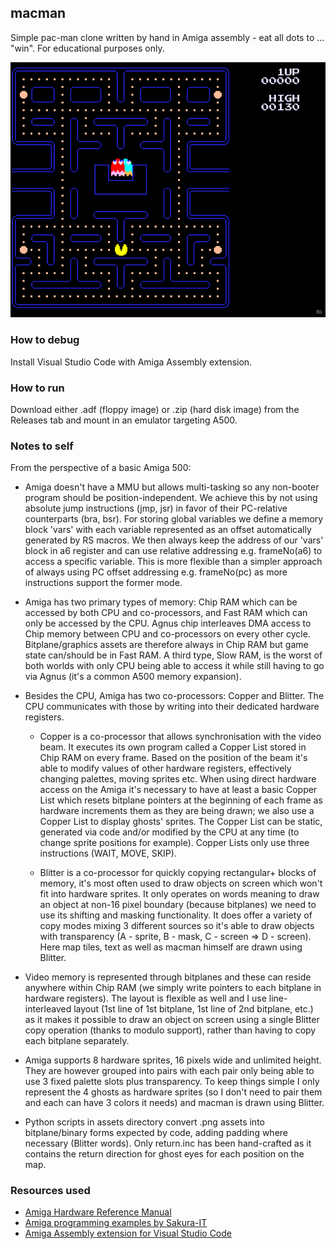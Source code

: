 ## macman

Simple pac-man clone written by hand in Amiga assembly - eat all dots to ... "win". For educational purposes only.

![preview](macman.gif)

### How to debug

Install Visual Studio Code with Amiga Assembly extension.

### How to run

Download either .adf (floppy image) or .zip (hard disk image) from the Releases tab and mount
in an emulator targeting A500.

### Notes to self

From the perspective of a basic Amiga 500:

* Amiga doesn't have a MMU but allows multi-tasking so any non-booter program should be position-independent. We achieve this by not using absolute jump instructions (jmp, jsr) in favor of their PC-relative counterparts (bra, bsr). For storing global variables we define a memory block 'vars' with each variable represented as an offset automatically generated by RS macros. We then always keep the address of our 'vars' block in a6 register and can use relative addressing e.g. frameNo(a6) to access a specific variable. This is more flexible than a simpler approach of always using PC offset addressing e.g. frameNo(pc) as more instructions support the former mode.

* Amiga has two primary types of memory: Chip RAM which can be accessed by both CPU and co-processors, and Fast RAM which can only be accessed by the CPU. Agnus chip interleaves DMA access to Chip memory between CPU and co-processors on every other cycle. Bitplane/graphics assets are therefore always in Chip RAM but game state can/should be in Fast RAM. A third type, Slow RAM, is the worst of both worlds with only CPU being able to access it while still having to go via Agnus (it's a common A500 memory expansion).

* Besides the CPU, Amiga has two co-processors: Copper and Blitter. The CPU communicates with those by writing into their dedicated hardware registers.

    * Copper is a co-processor that allows synchronisation with the video beam. It executes its own program called a Copper List stored in Chip RAM on every frame. Based on the position of the beam it's able to modify values of other hardware registers, effectively changing palettes, moving sprites etc. When using direct hardware access on the Amiga it's necessary to have at least a basic Copper List which resets bitplane pointers at the beginning of each frame as hardware increments them as they are being drawn; we also use a Copper List to display ghosts' sprites. The Copper List can be static, generated via code and/or modified by the CPU at any time (to change sprite positions for example). Copper Lists only use three instructions (WAIT, MOVE, SKIP).

    * Blitter is a co-processor for quickly copying rectangular+ blocks of memory, it's most often used to draw objects on screen which won't fit into hardware sprites. It only operates on words meaning to draw an object at non-16 pixel boundary (because bitplanes) we need to use its shifting and masking functionality. It does offer a variety of copy modes mixing 3 different sources so it's able to draw objects with transparency (A - sprite, B - mask, C - screen => D - screen). Here map tiles, text as well as macman himself are drawn using Blitter.

* Video memory is represented through bitplanes and these can reside anywhere within Chip RAM (we simply write pointers to each bitplane in hardware registers). The layout is flexible as well and I use line-interleaved layout (1st line of 1st bitplane, 1st line of 2nd bitplane, etc.) as it makes it possible to draw an object on screen using a single Blitter copy operation (thanks to modulo support), rather than having to copy each bitplane separately.

* Amiga supports 8 hardware sprites, 16 pixels wide and unlimited height. They are however grouped into pairs with each pair only being able to use 3 fixed palette slots plus transparency. To keep things simple I only represent the 4 ghosts as hardware sprites (so I don't need to pair them and each can have 3 colors it needs) and macman is drawn using Blitter.

* Python scripts in assets directory convert .png assets into bitplane/binary forms expected by code, adding padding where necessary (Blitter words). Only return.inc has been hand-crafted as it contains the return direction for ghost eyes for each position on the map.

### Resources used

* [Amiga Hardware Reference Manual](http://amigadev.elowar.com/read/ADCD_2.1/Hardware_Manual_guide/node0000.html)
* [Amiga programming examples by Sakura-IT](https://github.com/Sakura-IT/Amiga-programming-examples)
* [Amiga Assembly extension for Visual Studio Code](https://marketplace.visualstudio.com/items?itemName=prb28.amiga-assembly)
